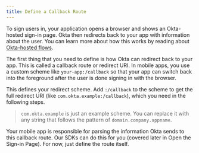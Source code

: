 ```yaml
---
title: Define a Callback Route
---
```


To sign users in, your application opens a browser and shows an Okta-hosted sign-in page. Okta then redirects back to your app with information about the user. 
You can learn more about how this works by reading about [Okta-hosted flows](/docs/concepts/okta-hosted-flows/).

The first thing that you need to define is how Okta can redirect back to your app. This is called a callback route or redirect URI. In mobile apps, you use a custom scheme like `your-app:/callback` so that your app can switch back into the foreground after the user is done signing in with the browser.

<StackSelector snippet="definescheme"/>

This defines your redirect scheme. Add `:/callback` to the scheme to get the full redirect URI (like `com.okta.example:/callback`), which you need in the following steps.

> `com.okta.example` is just an example scheme. You can replace it with any string that follows the pattern of `domain.company.appname`.

Your mobile app is responsible for parsing the information Okta sends to this callback route. Our SDKs can do this for you (covered later in <GuideLink link="../sign-in-page/">Open the Sign-in Page</GuideLink>). For now, just define the route itself.

<NextSectionLink/>
